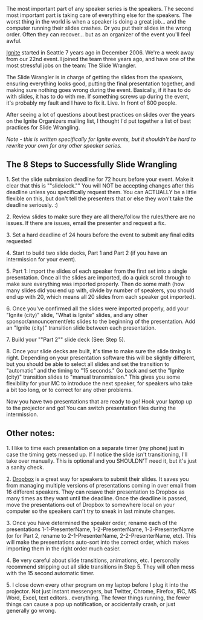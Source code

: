 The most important part of any speaker series is the speakers. The second most important part is taking care of everything else for the speakers. The worst thing in the world is when a speaker is doing a great job... and the computer running their slides crashes. Or you put their slides in the wrong order. Often they can recover... but as an organizer of the event you'll feel awful.

[Ignite](www.igniteseattle.com) started in Seattle 7 years ago in December 2006\. We're a week away from our 22nd event. I joined the team three years ago, and have one of the most stressful jobs on the team: The Slide Wrangler.

The Slide Wrangler is in charge of getting the slides from the speakers, ensuring everything looks good, putting the final presentation together, and making sure nothing goes wrong during the event. Basically, if it has to do with slides, it has to do with me. If something screws up during the event, it's probably my fault and I have to fix it. Live. In front of 800 people.

After seeing a lot of questions about best practices on slides over the years on the Ignite Organizers mailing list, I thought I'd put together a list of best practices for Slide Wrangling.

_Note - this is written specifically for Ignite events, but it shouldn't be hard to rewrite your own for any other speaker series._

## The 8 Steps to Successfully Slide Wrangling

1\. Set the slide submission deadline for 72 hours before your event. Make it clear that this is ""slidelock."" You will NOT be accepting changes after this deadline unless you specifically request them. You can ACTUALLY be a little flexible on this, but don't tell the presenters that or else they won't take the deadline seriously. :)

2\. Review slides to make sure they are all there/follow the rules/there are no issues. If there are issues, email the presenter and request a fix.

3\. Set a hard deadline of 24 hours before the event to submit any final edits requested

4\. Start to build two slide decks, Part 1 and Part 2 (if you have an intermission for your event).

5\. Part 1: Import the slides of each speaker from the first set into a single presentation. Once all the slides are imported, do a quick scroll through to make sure everything was imported properly. Then do some math (how many slides did you end up with, divide by number of speakers, you should end up with 20, which means all 20 slides from each speaker got imported).

6\. Once you've confirmed all the slides were imported properly, add your "Ignite (city)" slide, "What is Ignite" slides, and any other sponsor/announcement/etc slides to the beginning of the presentation. Add an "Ignite (city)" transition slide between each presentation.

7\. Build your ""Part 2"" slide deck (See: Step 5).

8\. Once your slide decks are built, it's time to make sure the slide timing is right. Depending on your presentation software this will be slightly different, but you should be able to select all slides and set the transition to "automatic" and the timing to "15 seconds." Go back and set the "Ignite (city)" transition slides to "manual transmission." This gives you some flexibility for your MC to introduce the next speaker, for speakers who take a bit too long, or to correct for any other problems.

Now you have two presentations that are ready to go! Hook your laptop up to the projector and go! You can switch presentation files during the intermission.

## Other notes:

1\. I like to time each presentation on a separate timer (my phone) just in case the timing gets messed up. If I notice the slide isn't transitioning, I'll take over manually. This is optional and you SHOULDN'T need it, but it's just a sanity check.

2\. [Dropbox](www.dropbox.com) is a great way for speakers to submit their slides. It saves you from managing multiple versions of presentations coming in over email from 16 different speakers. They can resave their presentation to Dropbox as many times as they want until the deadline. Once the deadline is passed, move the presentations out of Dropbox to somewhere local on your computer so the speakers can't try to sneak in last minute changes.

3\. Once you have determined the speaker order, rename each of the presentations 1-1-PresenterName, 1-2-PresenterName, 1-3-PresenterName (or for Part 2, rename to 2-1-PresenterName, 2-2-PresenterName, etc). This will make the presentations auto-sort into the correct order, which makes importing them in the right order much easier.

4\. Be very careful about slide transitions, animations, etc. I personally recommend stripping out all slide transitions in Step 5\. They will often mess with the 15 second automatic timer.

5\. I close down every other program on my laptop before I plug it into the projector. Not just instant messengers, but Twitter, Chrome, Firefox, IRC, MS Word, Excel, text editors.. everything. The fewer things running, the fewer things can cause a pop up notification, or accidentally crash, or just generally go wrong.